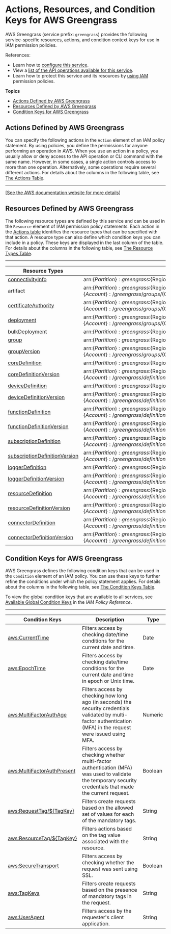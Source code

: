 # Actions, Resources, and Condition Keys for AWS Greengrass<a name="list_awsgreengrass"></a>

AWS Greengrass \(service prefix: `greengrass`\) provides the following service\-specific resources, actions, and condition context keys for use in IAM permission policies\.

References:
+ Learn how to [configure this service](https://docs.aws.amazon.com/greengrass/latest/developerguide/)\.
+ View a [list of the API operations available for this service](https://docs.aws.amazon.com/greengrass/latest/apireference/)\.
+ Learn how to protect this service and its resources by [using IAM](https://docs.aws.amazon.com/greengrass/latest/developerguide/gg-sec.html#gg-config-sec-min-iot-policy) permission policies\.

**Topics**
+ [Actions Defined by AWS Greengrass](#awsgreengrass-actions-as-permissions)
+ [Resources Defined by AWS Greengrass](#awsgreengrass-resources-for-iam-policies)
+ [Condition Keys for AWS Greengrass](#awsgreengrass-policy-keys)

## Actions Defined by AWS Greengrass<a name="awsgreengrass-actions-as-permissions"></a>

You can specify the following actions in the `Action` element of an IAM policy statement\. By using policies, you define the permissions for anyone performing an operation in AWS\. When you use an action in a policy, you usually allow or deny access to the API operation or CLI command with the same name\. However, in some cases, a single action controls access to more than one operation\. Alternatively, some operations require several different actions\. For details about the columns in the following table, see [The Actions Table](reference_policies_actions-resources-contextkeys.md#actions_table)\.


****  
[\[See the AWS documentation website for more details\]](http://docs.aws.amazon.com/IAM/latest/UserGuide/list_awsgreengrass.html)

## Resources Defined by AWS Greengrass<a name="awsgreengrass-resources-for-iam-policies"></a>

The following resource types are defined by this service and can be used in the `Resource` element of IAM permission policy statements\. Each action in the [Actions table](#awsgreengrass-actions-as-permissions) identifies the resource types that can be specified with that action\. A resource type can also define which condition keys you can include in a policy\. These keys are displayed in the last column of the table\. For details about the columns in the following table, see [The Resource Types Table](reference_policies_actions-resources-contextkeys.md#resources_table)\.


****  

| Resource Types | ARN | Condition Keys | 
| --- | --- | --- | 
|   [ connectivityInfo ](https://docs.aws.amazon.com/greengrass/latest/apireference/definitions-connectivityinfo.html)  |  arn:$\{Partition\}:greengrass:$\{Region\}:$\{Account\}:/greengrass/things/$\{ThingName\}/connectivityInfo  |  | 
|   artifact  |  arn:$\{Partition\}:greengrass:$\{Region\}:$\{Account\}:/greengrass/groups/$\{GroupId\}/deployments/$\{DeploymentId\}/artifacts/lambda/$\{ArtifactId\}  |  | 
|   [ certificateAuthority ](https://docs.aws.amazon.com/greengrass/latest/developerguide/gg-sec.html)  |  arn:$\{Partition\}:greengrass:$\{Region\}:$\{Account\}:/greengrass/groups/$\{GroupId\}/certificateauthorities/$\{CertificateAuthorityId\}  |  | 
|   [ deployment ](https://docs.aws.amazon.com/greengrass/latest/apireference/definitions-createdeploymentrequest.html)  |  arn:$\{Partition\}:greengrass:$\{Region\}:$\{Account\}:/greengrass/groups/$\{GroupId\}/deployments/$\{DeploymentId\}  |  | 
|   [ bulkDeployment ](https://docs.aws.amazon.com/greengrass/latest/developerguide/bulk-deploy-cli.html)  |  arn:$\{Partition\}:greengrass:$\{Region\}:$\{Account\}:/greengrass/bulk/deployments/$\{BulkDeploymentId\}  |   [ aws:ResourceTag/$\{TagKey\} ](#awsgreengrass-aws_ResourceTag___TagKey_)   | 
|   [ group ](https://docs.aws.amazon.com/greengrass/latest/apireference/definitions-groupinformation.html)  |  arn:$\{Partition\}:greengrass:$\{Region\}:$\{Account\}:/greengrass/groups/$\{GroupId\}  |   [ aws:ResourceTag/$\{TagKey\} ](#awsgreengrass-aws_ResourceTag___TagKey_)   | 
|   [ groupVersion ](https://docs.aws.amazon.com/greengrass/latest/apireference/definitions-groupversion.html)  |  arn:$\{Partition\}:greengrass:$\{Region\}:$\{Account\}:/greengrass/groups/$\{GroupId\}/versions/$\{VersionId\}  |  | 
|   [ coreDefinition ](https://docs.aws.amazon.com/greengrass/latest/apireference/definitions-core.html)  |  arn:$\{Partition\}:greengrass:$\{Region\}:$\{Account\}:/greengrass/definition/cores/$\{CoreDefinitionId\}  |   [ aws:ResourceTag/$\{TagKey\} ](#awsgreengrass-aws_ResourceTag___TagKey_)   | 
|   [ coreDefinitionVersion ](https://docs.aws.amazon.com/greengrass/latest/apireference/definitions-coredefinitionversion.html)  |  arn:$\{Partition\}:greengrass:$\{Region\}:$\{Account\}:/greengrass/definition/cores/$\{CoreDefinitionId\}/versions/$\{VersionId\}  |  | 
|   [ deviceDefinition ](https://docs.aws.amazon.com/greengrass/latest/apireference/definitions-device.html)  |  arn:$\{Partition\}:greengrass:$\{Region\}:$\{Account\}:/greengrass/definition/devices/$\{DeviceDefinitionId\}  |   [ aws:ResourceTag/$\{TagKey\} ](#awsgreengrass-aws_ResourceTag___TagKey_)   | 
|   [ deviceDefinitionVersion ](https://docs.aws.amazon.com/greengrass/latest/apireference/definitions-devicedefinitionversion.html)  |  arn:$\{Partition\}:greengrass:$\{Region\}:$\{Account\}:/greengrass/definition/devices/$\{DeviceDefinitionId\}/versions/$\{VersionId\}  |  | 
|   [ functionDefinition ](https://docs.aws.amazon.com/greengrass/latest/apireference/definitions-function.html)  |  arn:$\{Partition\}:greengrass:$\{Region\}:$\{Account\}:/greengrass/definition/functions/$\{FunctionDefinitionId\}  |   [ aws:ResourceTag/$\{TagKey\} ](#awsgreengrass-aws_ResourceTag___TagKey_)   | 
|   [ functionDefinitionVersion ](https://docs.aws.amazon.com/greengrass/latest/apireference/definitions-functiondefinitionversion.html)  |  arn:$\{Partition\}:greengrass:$\{Region\}:$\{Account\}:/greengrass/definition/functions/$\{FunctionDefinitionId\}/versions/$\{VersionId\}  |  | 
|   [ subscriptionDefinition ](https://docs.aws.amazon.com/greengrass/latest/apireference/definitions-subscription.html)  |  arn:$\{Partition\}:greengrass:$\{Region\}:$\{Account\}:/greengrass/definition/subscriptions/$\{SubscriptionDefinitionId\}  |   [ aws:ResourceTag/$\{TagKey\} ](#awsgreengrass-aws_ResourceTag___TagKey_)   | 
|   [ subscriptionDefinitionVersion ](https://docs.aws.amazon.com/greengrass/latest/apireference/definitions-subscriptiondefinitionversion.html)  |  arn:$\{Partition\}:greengrass:$\{Region\}:$\{Account\}:/greengrass/definition/subscriptions/$\{SubscriptionDefinitionId\}/versions/$\{VersionId\}  |  | 
|   [ loggerDefinition ](https://docs.aws.amazon.com/greengrass/latest/apireference/definitions-logger.html)  |  arn:$\{Partition\}:greengrass:$\{Region\}:$\{Account\}:/greengrass/definition/loggers/$\{LoggerDefinitionId\}  |   [ aws:ResourceTag/$\{TagKey\} ](#awsgreengrass-aws_ResourceTag___TagKey_)   | 
|   [ loggerDefinitionVersion ](https://docs.aws.amazon.com/greengrass/latest/apireference/definitions-loggerdefinitionversion.html)  |  arn:$\{Partition\}:greengrass:$\{Region\}:$\{Account\}:/greengrass/definition/loggers/$\{LoggerDefinitionId\}/versions/$\{VersionId\}  |  | 
|   [ resourceDefinition ](https://docs.aws.amazon.com/greengrass/latest/apireference/definitions-resource.html)  |  arn:$\{Partition\}:greengrass:$\{Region\}:$\{Account\}:/greengrass/definition/resources/$\{ResourceDefinitionId\}  |   [ aws:ResourceTag/$\{TagKey\} ](#awsgreengrass-aws_ResourceTag___TagKey_)   | 
|   [ resourceDefinitionVersion ](https://docs.aws.amazon.com/greengrass/latest/apireference/definitions-resourcedefinitionversion.html)  |  arn:$\{Partition\}:greengrass:$\{Region\}:$\{Account\}:/greengrass/definition/resources/$\{ResourceDefinitionId\}/versions/$\{VersionId\}  |  | 
|   [ connectorDefinition ](https://docs.aws.amazon.com/greengrass/latest/apireference/definitions-connector.html)  |  arn:$\{Partition\}:greengrass:$\{Region\}:$\{Account\}:/greengrass/definition/connectors/$\{ConnectorDefinitionId\}  |   [ aws:ResourceTag/$\{TagKey\} ](#awsgreengrass-aws_ResourceTag___TagKey_)   | 
|   [ connectorDefinitionVersion ](https://docs.aws.amazon.com/greengrass/latest/apireference/definitions-connectordefinitionversion.html)  |  arn:$\{Partition\}:greengrass:$\{Region\}:$\{Account\}:/greengrass/definition/connectors/$\{ConnectorDefinitionId\}/versions/$\{VersionId\}  |  | 

## Condition Keys for AWS Greengrass<a name="awsgreengrass-policy-keys"></a>

AWS Greengrass defines the following condition keys that can be used in the `Condition` element of an IAM policy\. You can use these keys to further refine the conditions under which the policy statement applies\. For details about the columns in the following table, see [The Condition Keys Table](reference_policies_actions-resources-contextkeys.md#context_keys_table)\.

To view the global condition keys that are available to all services, see [Available Global Condition Keys](reference_policies_condition-keys.html#AvailableKeys) in the *IAM Policy Reference*\.


****  

| Condition Keys | Description | Type | 
| --- | --- | --- | 
|   [ aws:CurrentTime ](https://docs.aws.amazon.com/IAM/latest/UserGuide/reference_policies_condition-keys.html#condition-keys-globally-available)  | Filters access by checking date/time conditions for the current date and time\. | Date | 
|   [ aws:EpochTime ](https://docs.aws.amazon.com/IAM/latest/UserGuide/reference_policies_condition-keys.html#condition-keys-globally-available)  | Filters access by checking date/time conditions for the current date and time in epoch or Unix time\. | Date | 
|   [ aws:MultiFactorAuthAge ](https://docs.aws.amazon.com/IAM/latest/UserGuide/reference_policies_condition-keys.html#condition-keys-globally-available)  | Filters access by checking how long ago \(in seconds\) the security credentials validated by multi\-factor authentication \(MFA\) in the request were issued using MFA\. | Numeric | 
|   [ aws:MultiFactorAuthPresent ](https://docs.aws.amazon.com/IAM/latest/UserGuide/reference_policies_condition-keys.html#condition-keys-globally-available)  | Filters access by checking whether multi\-factor authentication \(MFA\) was used to validate the temporary security credentials that made the current request\. | Boolean | 
|   [ aws:RequestTag/$\{TagKey\} ](https://docs.aws.amazon.com/IAM/latest/UserGuide/reference_policies_condition-keys.html#condition-keys-globally-available)  | Filters create requests based on the allowed set of values for each of the mandatory tags\. | String | 
|   [ aws:ResourceTag/$\{TagKey\} ](https://docs.aws.amazon.com/IAM/latest/UserGuide/reference_policies_condition-keys.html#condition-keys-globally-available)  | Filters actions based on the tag value associated with the resource\. | String | 
|   [ aws:SecureTransport ](https://docs.aws.amazon.com/IAM/latest/UserGuide/reference_policies_condition-keys.html#condition-keys-globally-available)  | Filters access by checking whether the request was sent using SSL\. | Boolean | 
|   [ aws:TagKeys ](https://docs.aws.amazon.com/IAM/latest/UserGuide/reference_policies_condition-keys.html#condition-keys-globally-available)  | Filters create requests based on the presence of mandatory tags in the request\. | String | 
|   [ aws:UserAgent ](https://docs.aws.amazon.com/IAM/latest/UserGuide/reference_policies_condition-keys.html#condition-keys-globally-available)  | Filters access by the requester's client application\. | String | 